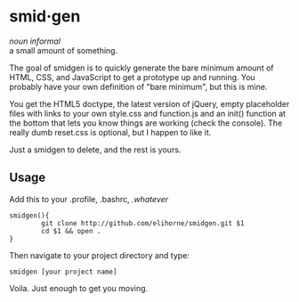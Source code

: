 smid·gen
================================
_noun informal_  
a small amount of something.

The goal of smidgen is to quickly generate the bare minimum amount of HTML, CSS, and JavaScript to get a prototype up and running. You probably have your own definition of "bare minimum", but this is mine. 

You get the HTML5 doctype, the latest version of jQuery, empty placeholder files with links to your own style.css and function.js and an init() function at the bottom that lets you know things are working (check the console).  The really dumb reset.css is optional, but I happen to like it. 

Just a smidgen to delete, and the rest is yours. 

Usage
-----

Add this to your .profile, .bashrc, _.whatever_

```
smidgen(){
        git clone http://github.com/elihorne/smidgen.git $1
        cd $1 && open .
}
```

Then navigate to your project directory and type:
```
smidgen [your project name]
```

Voila. Just enough to get you moving.
